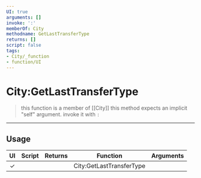```yaml
---
UI: true
arguments: []
invoke: ':'
memberOf: City
methodname: GetLastTransferType
returns: []
script: false
tags:
- City/_function
- function/UI
---
```

# City:GetLastTransferType
> this function is a member of [[City]]
> this method expects an implicit "self" argument. invoke it with `:`
-----
## Usage
|  UI | Script | Returns | Function | Arguments |
|:---:|:------:|-------:|:--------:|:---------|
|✓| ||City:GetLastTransferType||

